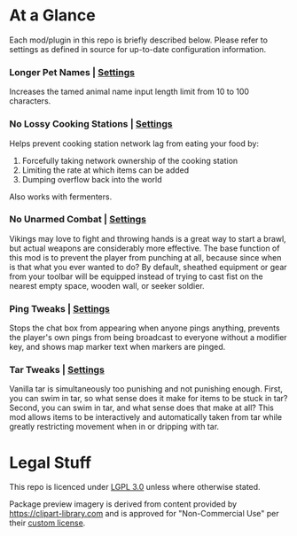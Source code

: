 # At a Glance

Each mod/plugin in this repo is briefly described below. Please refer to settings as defined in source for up-to-date configuration information.

### Longer Pet Names | [Settings](LongerPetNames/LongerPetNames.cs)

Increases the tamed animal name input length limit from 10 to 100 characters.

### No Lossy Cooking Stations | [Settings](NoLossyCookingStations/NoLossyCookingStations.cs)

Helps prevent cooking station network lag from eating your food by:
1. Forcefully taking network ownership of the cooking station
2. Limiting the rate at which items can be added
3. Dumping overflow back into the world

Also works with fermenters.

### No Unarmed Combat | [Settings](NoUnarmedCombat/NoUnarmedCombat.cs)

Vikings may love to fight and throwing hands is a great way to start a brawl, but actual weapons are considerably more effective. The base function of this mod is to prevent the player from punching at all, because since when is that what you ever wanted to do? By default, sheathed equipment or gear from your toolbar will be equipped instead of trying to cast fist on the nearest empty space, wooden wall, or seeker soldier.

### Ping Tweaks | [Settings](PingTweaks/PingTweaks.cs)

Stops the chat box from appearing when anyone pings anything, prevents the player's own pings from being broadcast to everyone without a modifier key, and shows map marker text when markers are pinged.

### Tar Tweaks | [Settings](TarTweaks/TarTweaks.cs)

Vanilla tar is simultaneously too punishing and not punishing enough. First, you can swim in tar, so what sense does it make for items to be stuck in tar? Second, you can swim in tar, and what sense does that make at all? This mod allows items to be interactively and automatically taken from tar while greatly restricting movement when in or dripping with tar.

# Legal Stuff

This repo is licenced under [LGPL 3.0](LICENCE.md) unless where otherwise stated.

Package preview imagery is derived from content provided by https://clipart-library.com and is approved for "Non-Commercial Use" per their [custom license](http://clipart-library.com/terms.html).
